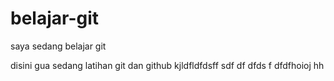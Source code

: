 # belajar-git

saya sedang belajar git

disini gua sedang latihan git dan github
kjldfldfdsff sdf df dfds f
dfdfhoioj
hh
